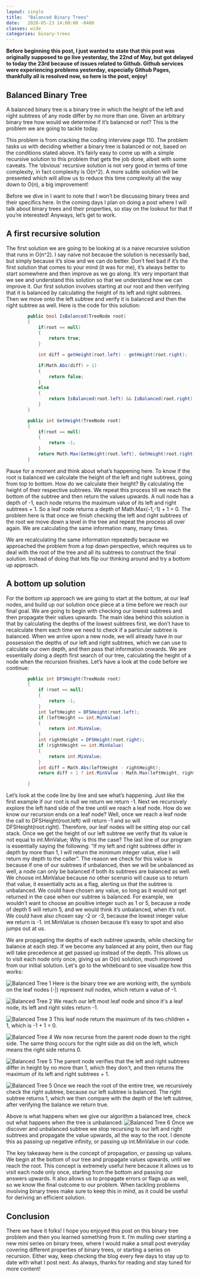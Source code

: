 ```yaml
---
layout: single
title:  "Balanced Binary Trees"
date:   2020-05-23 14:00:00 -0400
classes: wide
categories: binary-trees
---
```

**Before beginning this post, I just wanted to state that this post was originally supposed to go live yesterday, the 22nd of May, but got delayed to today the 23rd because of issues related to Github. Github services were experiencing problems yesterday, especially Github Pages, thankfully all is resolved now, so here is the post, enjoy!**

## Balanced Binary Tree
A balanced binary tree is a binary tree in which the height of the left and right subtrees of any node differ by no more than one. Given an arbitrary binary tree how would we determine if it’s balanced or not? This is the problem we are going to tackle today.

This problem is from cracking the coding interview page 110. The problem tasks us with deciding whether a binary tree is balanced or not, based on the conditions stated above. It’s fairly easy to come up with a simple recursive solution to this problem that gets the job done, albeit with some caveats. The ‘obvious’ recursive solution is not very good in terms of time complexity, in fact complexity is O(n^2). A more subtle solution will be presented which will allow us to reduce this time complexity all the way down to O(n), a big improvement!

Before we dive in I want to note that I won’t be discussing binary trees and their specifics here. In the coming days I plan on doing a post where I will talk about binary trees and their properties, so stay on the lookout for that If you’re interested! Anyways, let’s get to work.

## A first recursive solution
The first solution we are going to be looking at is a naive recursive solution that runs in O(n^2). I say naive not because the solution is necessarily bad, but simply because it’s slow and we can do better. Don’t feel bad if it’s the first solution that comes to your mind (it was for me), it’s always better to start somewhere and then improve as we go along. It’s very important that we see and understand this solution so that we understand how we can improve it. Our first solution involves starting at our root and then verifying that it is balanced by calculating the height of its left and right subtrees. Then we move onto the left subtree and verify it is balanced and then the right subtree as well. Here is the code for this solution:
```cs
        public bool IsBalanced(TreeNode root)
        {
            if(root == null)
            {
                return true;
            }

            int diff = getHeight(root.left) - getHeight(root.right);

            if(Math.Abs(diff) > 1)
            {
                return false;
            }
            else
            {
                return IsBalanced(root.left) && IsBalanced(root.right); 
            }
        }

        public int GetHeight(TreeNode root)
        {
            if(root == null)
            {
                return -1;
            }
            return Math.Max(GetHeight(root.left), GetHeight(root.right)) + 1;
        }
```
Pause for a moment and think about what’s happening here. To know if the root is balanced we calculate the height of the left and right subtrees, going from top to bottom. How do we calculate their height? By calculating the height of their respective subtrees. We repeat this process till we reach the bottom of the subtree and then return the values upwards. A null node has a depth of -1, each node returns the maximum value of its left and right subtrees + 1. So a leaf node returns a depth of Math.Max(-1,-1) + 1 = 0. The problem here is that once we finish checking the left and right subtrees of the root we move down a level in the tree and repeat the process all over again. We are calculating the same information many, many times. 

We are recalculating the same information repeatedly because we approached the problem from a top down perspective, which requires us to deal with the root of the tree and all its subtrees to construct the final solution. Instead of doing that lets flip our thinking around and try a bottom up approach.

## A bottom up solution
For the bottom up approach we are going to start at the bottom, at our leaf nodes, and build up our solution once piece at a time before we reach our final goal. We are going to begin with checking our lowest subtrees and then propagate their values upwards. The main idea behind this solution is that by calculating the depths of the lowest subtrees first, we don’t have to recalculate them each time we need to check if a particular subtree is balanced. When we arrive upon a new node, we will already have in our possession the depths of our left and right subtrees, which we can use to calculate our own depth, and then pass that information onwards. We are essentially doing a depth first search of our tree, calculating the height of a node when the recursion finishes. Let’s have a look at the code before we continue:
```cs
        public int DFSHeight(TreeNode root)
        {
            if (root == null)
            {
                return -1;
            }
            int leftHeight = DFSHeight(root.left);
            if (leftHeight == int.MinValue)
            {
                return int.MinValue;
            }
            int rightHeight = DFSHeight(root.right);
            if (rightHeight == int.MinValue)
            {
                return int.MinValue;
            }
            int diff = Math.Abs(leftHeight - rightHeight);
            return diff > 1 ? int.MinValue : Math.Max(leftHeight, rightHeight) + 1;

        }
```
Let’s look at the code line by line and see what’s happening. Just like the first example if our root is null we return we return -1. Next we recursively explore the left hand side of the tree until we reach a leaf node. How do we know our recursion ends on a leaf node? Well, once we reach a leaf node the call to DFSHeight(root.left) will return -1 and so will DFSHeight(root.right). Therefore, our leaf nodes will be sitting atop our call stack. Once we get the height of our left subtree we verify that its value is not equal to int.MinValue; Why is this the case? The last line of our program is essentially saying the following: “if my left and right subtrees differ in depth by more than 1, I will return the minimum integer value, else I will return my depth to the caller”. The reason we check for this value is because if one of our subtrees if unbalanced, then we will be unbalanced as well, a node can only be balanced if both its subtrees are balanced as well. We choose int.MinValue because no other scenario will cause us to return that value, it essentially acts as a flag, alerting us that the subtree is unbalanced. We could have chosen any value, so long as it would not get returned in the case when our subtree is balanced. For example, we wouldn’t want to choose an positive integer such as 1 or 5, because a node of depth 5 will return 5, and we would think it’s unbalanced, when it’s not. We could have also chosen say -2 or -3, because the lowest integer value we return is -1. int.MinValue is chosen because it’s easy to spot and also jumps out at us.

We are propagating the depths of each subtree upwards, while checking for balance at each step. If we become any balanced at any point, then our flag will take precedence at get passed up instead of the depth. This allows us to visit each node only once, giving us an O(n) solution, much improved from our initial solution. Let's go to the whiteboard to see visualize how this works:

![Balanced Tree 1]({{site.baseurl}}/assets/Images/Balanced/tree3.jpg)
Here is the binary tree we are working with, the symbols on the leaf nodes (-|) represent null nodes, which return a value of -1.

![Balanced Tree 2]({{site.baseurl}}/assets/Images/Balanced/tree4.jpg)
We reach our left most leaf node and since it's a leaf node, its left and right sides return -1.

![Balanced Tree 3]({{site.baseurl}}/assets/Images/Balanced/tree5.jpg)
This leaf node return the maximum of its two children + 1, which is -1 + 1 = 0.

![Balanced Tree 4]({{site.baseurl}}/assets/Images/Balanced/tree6.jpg)
We now recurse from the parent node down to the right side. The same thing occurs for the right side as did on the left, which means the right side returns 0.

![Balanced Tree 5]({{site.baseurl}}/assets/Images/Balanced/tree7.jpg)
The parent node verifies that the left and right subtrees differ in height by no more than 1, which they don't, and then returns the maximum of its left and right subtrees + 1.

![Balanced Tree 5]({{site.baseurl}}/assets/Images/Balanced/tree9.jpg)
Once we reach the root of the entire tree, we recursively check the right subtree, because our left subtree is balanced. The right subtree returns 1, which we then compare with the depth of the left subtree, after verifying the balance we return true.


Above is what happens when we give our algorithm a balanced tree, check out what happens when the tree is unbalanced:
![Balanced Tree 6]({{site.baseurl}}/assets/Images/Balanced/tree10.jpg)
Once we discover and unbalanced subtree we stop recursing to our left and right subtrees and propagate the value upwards, all the way to the root. I denote this as passing up negative infinity, or passing up int.MinValue in our code.



The key takeaway here is the concept of propagation, or passing up values. We begin at the bottom of our tree and propagate values upwards, until we reach the root. This concept is extremely useful here because it allows us to visit each node only once, starting from the bottom and passing our answers upwards. It also allows us to propagate errors or flags up as well, so we know the final outcome to our problem. When tackling problems involving binary trees make sure to keep this in mind, as it could be useful for deriving an efficient solution.


## Conclusion

There we have it folks! I hope you enjoyed this post on this binary tree problem and then you learned something from it. I’m mulling over starting a new mini series on binary trees, where I would make a small post everyday covering different properties of binary trees, or starting a series on recursion. Either way, keep checking the blog every few days to stay up to date with what I post next. As always, thanks for reading and stay tuned for more content!
